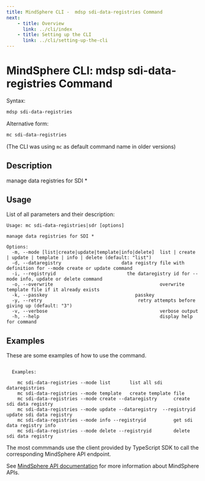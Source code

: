 ```yaml
---
title: MindSphere CLI -  mdsp sdi-data-registries Command
next:
    - title: Overview
      link: ../cli/index
    - title: Setting up the CLI
      link: ../cli/setting-up-the-cli
---
```



# MindSphere CLI: mdsp sdi-data-registries Command

Syntax:

```bash
mdsp sdi-data-registries
```

Alternative form:

```bash
mc sdi-data-registries
```

(The CLI was using `mc` as default command name in older versions)

## Description

manage data registries for SDI *

## Usage

List of all parameters and their description:

```text
Usage: mc sdi-data-registries|sdr [options]

manage data registries for SDI *

Options:
  -m, --mode [list|create|update|template|info|delete]  list | create | update | template | info | delete (default: "list")
  -d, --dataregistry                      data registry file with definition for --mode create or update command
  -i, --registryid                          the dataregistry id for --mode info, update or delete command
  -o, --overwrite                                       overwrite template file if it already exists
  -k, --passkey                                passkey
  -y, --retry                                   retry attempts before giving up (default: "3")
  -v, --verbose                                         verbose output
  -h, --help                                            display help for command

```

## Examples

These are some examples of how to use the command. 

```text

  Examples:

    mc sdi-data-registries --mode list 		 list all sdi dataregistries
    mc sdi-data-registries --mode template 	 create template file
    mc sdi-data-registries --mode create --dataregistry  	 create sdi data registry
    mc sdi-data-registries --mode update --dataregistry  --registryid                                                                                               		 update sdi data registry
    mc sdi-data-registries --mode info --registryid    		 get sdi data registry info
    mc sdi-data-registries --mode delete --registryid  		 delete sdi data registry

```

The most commmands use the client provided by TypeScript SDK to call the corresponding MindSphere API endpoint.

See [MindSphere API documentation](https://documentation.mindsphere.io/MindSphere/apis/index.html) for more information about MindSphere APIs.